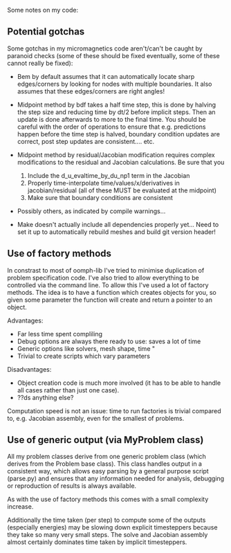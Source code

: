 
Some notes on my code:


Potential gotchas
-------------------------

Some gotchas in my micromagnetics code aren't/can't be caught by paranoid
checks (some of these should be fixed eventually, some of these cannot
really be fixed):

* Bem by default assumes that it can automatically locate sharp edges/corners
  by looking for nodes with multiple boundaries. It also assumes that these
  edges/corners are right angles!

* Midpoint method by bdf takes a half time step, this is done by halving the
  step size and reducing time by dt/2 before implicit steps. Then an update
  is done afterwards to more to the final time. You should be careful with
  the order of operations to ensure that e.g. predictions happen before the
  time step is halved, boundary condition updates are correct, post step
  updates are consistent.... etc.

* Midpoint method by residual/Jacobian modification requires complex
  modifications to the residual and Jacobian calculations. Be sure that you

  1. Include the d_u_evaltime_by_du_np1 term in the Jacobian
  2. Properly time-interpolate time/values/x/derivatives in jacobian/residual
   (all of these MUST be evaluated at the midpoint)
  3. Make sure that boundary conditions are consistent


* Possibly others, as indicated by compile warnings...


* Make doesn't actually include all dependencies properly yet... Need to
  set it up to automatically rebuild meshes and build git version header!


Use of factory methods
--------------------

In constrast to most of oomph-lib I've tried to minimise duplication of
problem specification code. I've also tried to allow everything to be
controlled via the command line. To allow this I've used a lot of factory
methods. The idea is to have a function which creates objects for you, so
given some parameter the function will create and return a pointer to an
object.

Advantages:
* Far less time spent compliling
* Debug options are always there ready to use: saves a lot of time
* Generic options like solvers, mesh shape, time "
* Trivial to create scripts which vary parameters

Disadvantages:
* Object creation code is much more involved (it has to be able to handle
  all cases rather than just one case).
* ??ds anything else?

Computation speed is not an issue: time to run factories is trivial
compared to, e.g. Jacobian assembly, even for the smallest of problems.



Use of generic output (via MyProblem class)
-----------------------------

All my problem classes derive from one generic problem class (which derives
from the Problem base class). This class handles output in a consistent
way, which allows easy parsing by a general purpose script (parse.py) and
ensures that any information needed for analysis, debugging or reproduction
of results is always available.

As with the use of factory methods this comes with a small complexity
increase.

Additionally the time taken (per step) to compute some of the outputs
(especially energies) may be slowing down explicit timesteppers because
they take so many very small steps. The solve and Jacobian assembly almost
certainly dominates time taken by implicit timesteppers.
